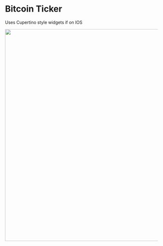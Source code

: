 # Bitcoin Ticker

Uses Cupertino style widgets if on IOS

<img height="700" src="https://github.com/OdongoWaga/Bitcoin-Ticker/blob/master/images/Aug-13-2019%2022-12-43.gif" />


